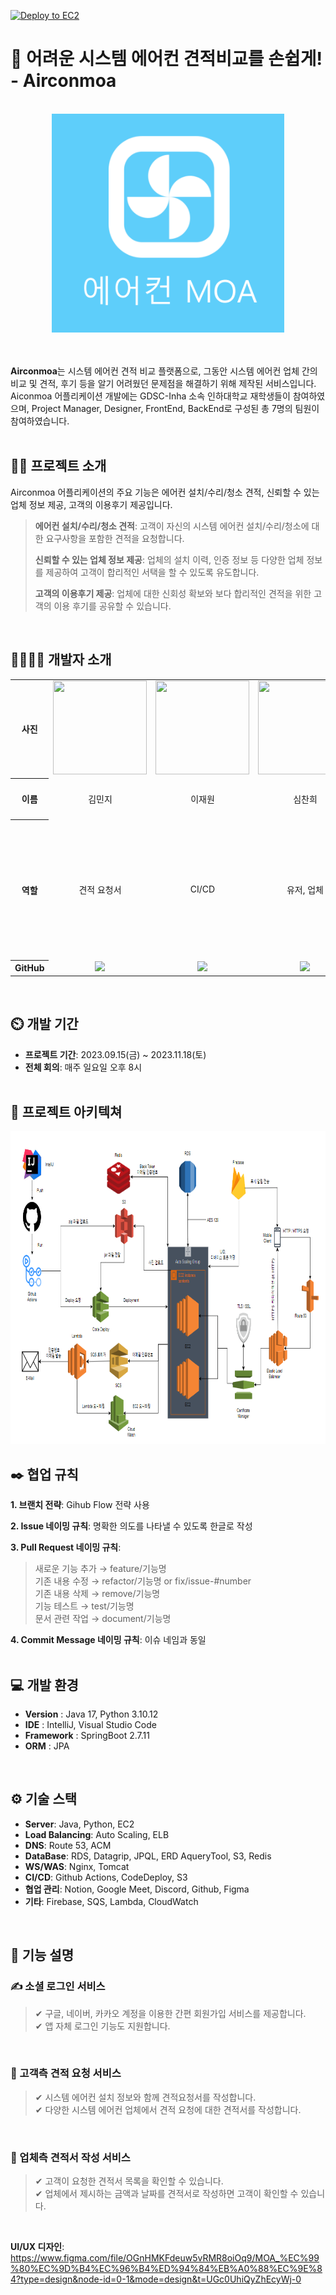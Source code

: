 [![Deploy to EC2](https://github.com/AirconMoa/AirconMoa-Server/actions/workflows/CICD.yml/badge.svg)](https://github.com/AirconMoa/AirconMoa-Server/actions/workflows/CICD.yml)
# 🙌 어려운 시스템 에어컨 견적비교를 손쉽게! - Airconmoa
<br>
<div align="center">
<img src="https://github.com/AirconMoa/airconmoa-test-server/blob/main/logo.png" height="350">
</div>
<br>
<br>

**Airconmoa**는 시스템 에어컨 견적 비교 플랫폼으로, 그동안 시스템 에어컨 업체 간의 비교 및 견적, 후기 등을 알기 어려웠던 문제점을 해결하기 위해 제작된 서비스입니다. Aiconmoa 어플리케이션 개발에는 GDSC-Inha 소속 인하대학교 재학생들이 참여하였으며, Project Manager, Designer, FrontEnd, BackEnd로 구성된 총 7명의 팀원이 참여하였습니다.
<br>
<br>
## 👨‍🏫 프로젝트 소개
Airconmoa 어플리케이션의 주요 기능은 에어컨 설치/수리/청소 견적, 신뢰할 수 있는 업체 정보 제공, 고객의 이용후기 제공입니다.
> **에어컨 설치/수리/청소 견적**: 고객이 자신의 시스템 에어컨 설치/수리/청소에 대한 요구사항을 포함한 견적을 요청합니다.
> 
> **신뢰할 수 있는 업체 정보 제공**: 업체의 설치 이력, 인증 정보 등 다양한 업체 정보를 제공하여 고객이 합리적인 서택을 할 수 있도록 유도합니다.
> 
> **고객의 이용후기 제공**: 업체에 대한 신회성 확보와 보다 합리적인 견적을 위한 고객의 이용 후기를 공유할 수 있습니다.
<br>
<h2 id="teamInfo"> 👨‍👨‍👦‍👦 개발자 소개</h2>

<table width="950">
    <thead>
    </thead>
    <tr>
        <th>사진</th>
        <td width="100" align="center">
            <a href="https://github.com/minjgziii">
                <img src="https://avatars.githubusercontent.com/u/104371003?v=4" width="150" height="150">
            </a>
        </td>
        <td width="100" align="center">
            <a href="https://github.com/jaewonLeeKOR">
                <img src="https://avatars.githubusercontent.com/u/58386334?v=4" width="150" height="150">
            </a>
        </td>
        <td width="100" align="center">
            <a href="https://github.com/lxxyxin">
                <img src="https://avatars.githubusercontent.com/u/98477056?v=4" width="150" height="150">
            </a>
        </td>
        <td width="100" align="center">
            <a href="https://github.com/gmlstjq123">
                <img src="https://github.com/AirconMoa/airconmoa-test-server/blob/main/%EB%8B%A4%EC%9A%B4%EB%A1%9C%EB%93%9C.jfif" width="150" height="150">
            </a>
        </td>
    </tr>
    <tr>
        <th>이름</th>
        <td width="100" align="center">김민지</td>
        <td width="100" align="center">이재원</td>
        <td width="100" align="center">심찬희</td>
        <td width="100" align="center">변현섭</td>
    </tr>
    <tr>
        <th>역할</th>
        <td width="150" align="center">
            견적 요청서 
        </td>
        <td width="150" align="center">
            CI/CD
        </td>
        <td width="150" align="center">
            유저, 업체
        </td>
        <td width="150" align="center">
            견적서, 서버<br>배포, 아키텍쳐
        </td>
    </tr>
    <tr>
        <th>GitHub</th>
        <td width="100" align="center">
            <a href="https://github.com/minjgziii">
                <img src="http://img.shields.io/badge/gmlstjq123-green?style=social&logo=github"/>
            </a>
        </td>
        <td width="100" align="center">
            <a href="https://github.com/jaewonLeeKOR">
                <img src="http://img.shields.io/badge/rossssa-green?style=social&logo=github"/>
            </a>
        </td>
        <td width="100" align="center">
            <a href="https://github.com/kick-sim">
                <img src="http://img.shields.io/badge/songhaechan-green?style=social&logo=github"/>
            </a>
        </td>
        <td width="100" align="center">
            <a href="https://github.com/gmlstjq123">
                <img src="http://img.shields.io/badge/duddn2012-green?style=social&logo=github"/>
            </a>
        </td>
    </tr>
  
</table>
<br>

## ⏲️ 개발 기간 
- **프로젝트 기간**: 2023.09.15(금) ~ 2023.11.18(토)
- **전체 회의**: 매주 일요일 오후 8시
  <br>
  <br>
## 📝 프로젝트 아키텍쳐
<div align="center"><a href="https://github.com/AirconMoa/airconmoa-test-server/blob/main/%ED%94%84%EB%A1%9C%EC%A0%9D%ED%8A%B8%20%EC%95%84%ED%82%A4%ED%85%8D%EC%B3%90.png">
<img src="https://github.com/AirconMoa/airconmoa-test-server/blob/main/%ED%94%84%EB%A1%9C%EC%A0%9D%ED%8A%B8%20%EC%95%84%ED%82%A4%ED%85%8D%EC%B3%90.png" height="500"></a>
</div>

## ✒️ 협업 규칙
 **1. 브랜치 전략**: Gihub Flow 전략 사용

 **2. Issue 네이밍 규칙**: 명확한 의도를 나타낼 수 있도록 한글로 작성

 **3. Pull Request 네이밍 규칙**:<br>
   > 새로운 기능 추가 → feature/기능명<br>
   > 기존 내용 수정 → refactor/기능명 or fix/issue-#number<br>
   > 기존 내용 삭제 → remove/기능명<br>
   > 기능 테스트 → test/기능명<br>
   > 문서 관련 작업 → document/기능명

 **4. Commit Message 네이밍 규칙**: 이슈 네임과 동일
<br>
<br>

## 💻 개발 환경
- **Version** : Java 17, Python 3.10.12
- **IDE** : IntelliJ, Visual Studio Code
- **Framework** : SpringBoot 2.7.11
- **ORM** : JPA
<br>

## ⚙️ 기술 스택
- **Server**: Java, Python, EC2
- **Load Balancing**: Auto Scaling, ELB
- **DNS**: Route 53, ACM
- **DataBase**: RDS, Datagrip, JPQL, ERD AqueryTool, S3, Redis
- **WS/WAS**: Nginx, Tomcat
- **CI/CD**: Github Actions, CodeDeploy, S3
- **협업 관리**: Notion, Google Meet, Discord, Github, Figma
- **기타**: Firebase, SQS, Lambda, CloudWatch
<br>

## 📱 기능 설명 

### ✍ 소셜 로그인 서비스
> ✔ 구글, 네이버, 카카오 계정을 이용한 간편 회원가입 서비스를 제공합니다.<br>
> ✔ 앱 자체 로그인 기능도 지원합니다.
<br>

### 📣 고객측 견적 요청 서비스
> ✔ 시스템 에어컨 설치 정보와 함께 견적요청서를 작성합니다.<br>
> ✔ 다양한 시스템 에어컨 업체에서 견적 요청에 대한 견적서를 작성합니다.
<br>

### 📝 업체측 견적서 작성 서비스
> ✔ 고객이 요청한 견적서 목록을 확인할 수 있습니다.<br>
> ✔ 업체에서 제시하는 금액과 날짜를 견적서로 작성하면 고객이 확인할 수 있습니다.
<br>

**UI/UX 디자인**: <https://www.figma.com/file/OGnHMKFdeuw5vRMR8oiOq9/MOA_%EC%99%80%EC%9D%B4%EC%96%B4%ED%94%84%EB%A0%88%EC%9E%84?type=design&node-id=0-1&mode=design&t=UGc0UhiQyZhEcyWj-0>



